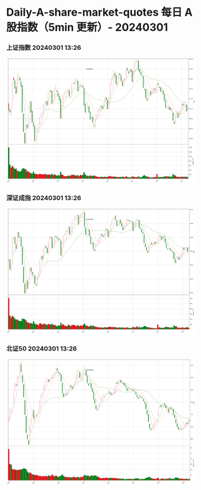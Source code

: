 
# Daily-A-share-market-quotes 每日 A 股指数（5min 更新）- 20240301

### 上证指数 20240301 13:26
![](./fig/2024/3/20240301-sh000001.png)

### 深证成指 20240301 13:26
![](./fig/2024/3/20240301-sz399001.png)

### 北证50 20240301 13:26
![](./fig/2024/3/20240301-bj899050.png)
